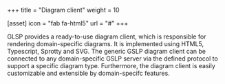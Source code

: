 +++
title = "Diagram client"
weight = 10

[asset]
  icon = "fab fa-html5"
  url = "#"
+++

GLSP provides a ready-to-use diagram client, which is responsible for rendering domain-specific diagrams. It is implemented using HTML5, Typescript, Sprotty and SVG. The generic GSLP diagram client can be connected to any domain-specific GSLP server via the defined protocol to support a specific diagram type. Furthermore, the diagram client is easily customizable and extensible by domain-specifc features.